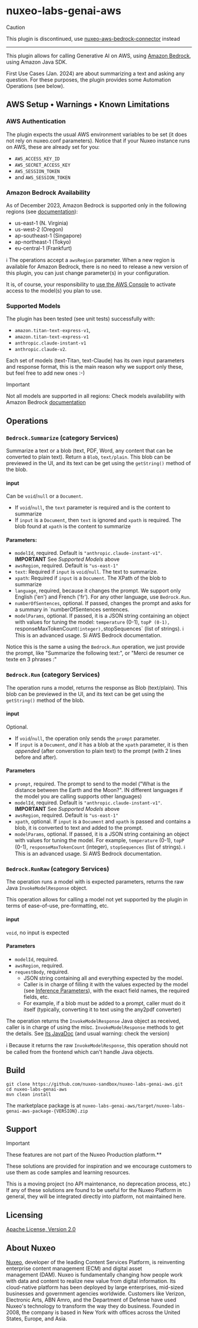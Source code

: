 # nuxeo-labs-genai-aws

> [!CAUTION]
> This plugin is discontinued, use [nuxeo-aws-bedrock-connector](https://github.com/nuxeo-sandbox/nuxeo-aws-bedrock-connector) instead

<hr>

This plugin allows for calling Generative AI on AWS, using [Amazon Bedrock](https://docs.aws.amazon.com/bedrock/latest/userguide/what-is-bedrock.html), using Amazon Java SDK.

First Use Cases (Jan. 2024) are about summarizing a text and asking any question. For these purposes, the plugin provides some Automation Operations (see below).

## AWS Setup • Warnings • Known Limitations

### AWS Authentication
The plugin expects the usual AWS environment variables to be set (it does not rely on nuxeo.conf parameters). Notice that if your Nuxeo instance runs on AWS, these are already set for you:

* `AWS_ACCESS_KEY_ID`
* `AWS_SECRET_ACCESS_KEY`
* `AWS_SESSION_TOKEN`
* and `AWS_SESSION_TOKEN`

### Amazon Bedrock Availability

As of December 2023, Amazon Bedrock is supported only in the following regions (see [documentation](https://docs.aws.amazon.com/general/latest/gr/bedrock.html#bedrock_region)):

* us-east-1 (N. Virginia)
* us-west-2 (Oregon)
* ap-southeast-1 (Singapore)
* ap-northeast-1 (Tokyo)
* eu-central-1 (Frankfurt)

ℹ️ The operations accept a `awsRegion` parameter. When a new region is available for Amazon Bedrock, there is no need to release a new version of this plugin, you can just change parameter(s) in your configuration.

It is, of course, your responsibility to [use the AWS Console](https://us-east-1.console.aws.amazon.com/bedrock/home?region=us-east-1#/modelaccess) to activate access to the model(s) you plan to use.


### Supported Models
The plugin has been tested (see unit tests) successfully with:
* `amazon.titan-text-express-v1`,
* `amazon.titan-text-express-v1`
* `anthropic.claude-instant-v1`
* `anthropic.claude-v2`.

Each set of models (text-Titan, text-Claude) has its own input parameters and response format, this is the main reason why we support only these, but feel free to add new ones :-)


> [!IMPORTANT]
> Not all models are supported in all regions: Check models availability with Amazon Bedrock [documentation](https://docs.aws.amazon.com/bedrock/latest/userguide/models-supported.html)


## Operations

### `Bedrock.Summarize` (category Services)
Summarize a text or a blob (text, PDF, Word, any content that can be converted to plain text). Return a `Blob`, `text/plain`. This blob can be previewed in the UI, and its text can be get using the `getString()` method of the blob.

#### input
Can be `void`/`null` or a `Document`.
* If `void`/`null`, the `text` parameter is required and is the content to summarize
* If `input` is a `Document`, then `text` is ignored and `xpath` is required. The blob found at `xpath` is the content to summarize


#### Parameters:
* `modelId`, required. Default is `"anthropic.claude-instant-v1"`. **IMPORTANT** See _Supported Models_ above
* `awsRegion`, required. Default is `"us-east-1"`
* `text`: Required if `input` is `void`/`null`. The text to summarize.
* `xpath`: Required if `input` is a `Document`. The XPath of the blob to summarize
* `language`, required, because it changes the prompt. We support only English ('en') and French ('fr'). For any other language, use `Bedrock.Run`.
* `numberOfSentences`, optional. If passed, changes the prompt and asks for a summary in `numberOfSentences sentences.
* `modelParams`, optional. If passed, it is a JSON string containing an object with values for tuning the model: `temperature` (0-1), `topP (0-1), `responseMaxTokenCount` (integer), `stopSequences` (list of strings). ℹ️ This is an advanced usage. Si AWS Bedrock documentation.

Notice this is the same a using the `Bedrock.Run` operation, we just provide the prompt, like "Summarize the following text:", or "Merci de resumer ce texte en 3 phrases :"


### `Bedrock.Run` (category Services)

The operation runs a model, returns the response as Blob (text/plain). This blob can be previewed in the UI, and its text can be get using the `getString()` method of the blob.

#### input
Optional.
* If `void`/`null`, the operation only sends the `prompt` parameter.
* If `input` is a `Document`, _and_ it has a blob at the `xpath` parameter, it is then _appended_ (after converstion to plain text) to the prompt (with 2 lines before and after).

#### Parameters
* `prompt`, required. The prompt to send to the model ("What is the distance between the Earth and the Moon?". IN different languages if the model you are calling supports other languages)
* `modelId`, required. Default is `"anthropic.claude-instant-v1"`. **IMPORTANT** See _Supported Models_ above
* `awsRegion`, required. Default is `"us-east-1"`
* `xpath`, optional. If `input` is a `Document` and `xpath` is passed and contains a blob, it is converted to text and added to the prompt.
* `modelParams`, optional. If passed, it is a JSON string containing an object with values for tuning the model. For example, `temperature` (0-1), `topP` (0-1), `responseMaxTokenCount` (integer), `stopSequences` (list of strings). ℹ️ This is an advanced usage. Si AWS Bedrock documentation.

### `Bedrock.RunRaw` (category Services)

The operation runs a model with is expected parameters, returns the raw Java `InvokeModelResponse` object.

This operation allows for calling a model not yet supported by the plugin in terms of ease-of-use, pre-formatting, etc.

#### input
`void`, no input is expected

#### Parameters
* `modelId`, required.
* `awsRegion`, required.
* `requestBody`, required.
  * JSON string containing all and everything expected by the model.
  * Caller is in charge of filling it with the values expected by the model (see [Inference Parameters](https://docs.aws.amazon.com/bedrock/latest/userguide/model-parameters.html)), with the exact field names, the required fields, etc.
  *  For example, if a blob must be added to a prompt, caller must do it itself (typically, converting it to text using the any2pdf converter)

The operation returns the `InvokeModelResponse` Java object as received, caller is in charge of using the misc. `InvokeModelResponse` methods to get the details. See [its JavaDoc](https://javadoc.io/static/software.amazon.awssdk/bedrockruntime/2.21.12/index.html) (and usual warning: check the version)

ℹ️ Because it returns the raw `InvokeModelResponse`, this operation should not be called from the frontend which can't handle Java objects.


## Build

```
git clone https://github.com/nuxeo-sandbox/nuxeo-labs-genai-aws.git
cd nuxeo-labs-genai-aws
mvn clean install
```

The marketplace package is at `nuxeo-labs-genai-aws/target/nuxeo-labs-genai-aws-package-{VERSION}.zip`


## Support

> [!IMPORTANT]
> These features are not part of the Nuxeo Production platform.**

These solutions are provided for inspiration and we encourage customers to use them as code samples and learning resources.

This is a moving project (no API maintenance, no deprecation process, etc.) If any of these solutions are found to be useful for the Nuxeo Platform in general, they will be integrated directly into platform, not maintained here.


## Licensing

[Apache License, Version 2.0](http://www.apache.org/licenses/LICENSE-2.0)


## About Nuxeo

[Nuxeo](www.nuxeo.com), developer of the leading Content Services Platform, is reinventing enterprise content management (ECM) and digital asset management (DAM). Nuxeo is fundamentally changing how people work with data and content to realize new value from digital information. Its cloud-native platform has been deployed by large enterprises, mid-sized businesses and government agencies worldwide. Customers like Verizon, Electronic Arts, ABN Amro, and the Department of Defense have used Nuxeo's technology to transform the way they do business. Founded in 2008, the company is based in New York with offices across the United States, Europe, and Asia.
